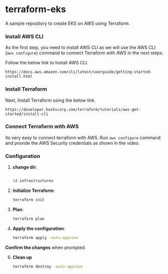 # terraform-eks
A sample repository to create EKS on AWS using Terraform.

### Install AWS CLI 

As the first step, you need to install AWS CLI as we will use the AWS CLI (`aws configure`) command to connect Terraform with AWS in the next steps.

Follow the below link to Install AWS CLI.
```
https://docs.aws.amazon.com/cli/latest/userguide/getting-started-install.html
```

### Install Terraform

Next, Install Terraform using the below link.
```
https://developer.hashicorp.com/terraform/tutorials/aws-get-started/install-cli
```

### Connect Terraform with AWS

Its very easy to connect  terraform with AWS. Run `aws configure` command and provide the AWS Security credentials as shown in the video.

### Configuration

1. **change dir**:
    ```bash

    cd infrastructures
    ```



2. **Initialize Terraform**:
    ```bash
    terraform init
    ```

3. **Plan**:
    ```bash
    terraform plan
    ```

4. **Apply the configuration**:
    ```bash
    terraform apply -auto-approve
    ```

 **Confirm the changes** when prompted.

6. **Clean up**
     ```bash
    terraform destroy -auto-approve
    ```
